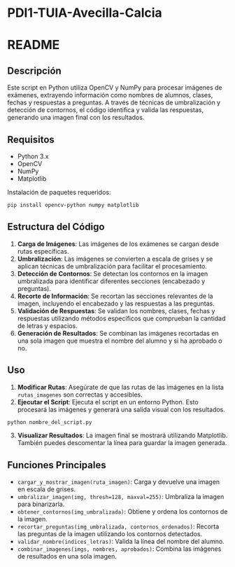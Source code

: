# PDI1-TUIA-Avecilla-Calcia
# README

## Descripción

Este script en Python utiliza OpenCV y NumPy para procesar imágenes de exámenes, extrayendo información como nombres de alumnos, clases, fechas y respuestas a preguntas. A través de técnicas de umbralización y detección de contornos, el código identifica y valida las respuestas, generando una imagen final con los resultados.

## Requisitos

- Python 3.x
- OpenCV
- NumPy
- Matplotlib

Instalación de paquetes requeridos:
```bash
pip install opencv-python numpy matplotlib
```

## Estructura del Código

1. **Carga de Imágenes**: Las imágenes de los exámenes se cargan desde rutas específicas.
2. **Umbralización**: Las imágenes se convierten a escala de grises y se aplican técnicas de umbralización para facilitar el procesamiento.
3. **Detección de Contornos**: Se detectan los contornos en la imagen umbralizada para identificar diferentes secciones (encabezado y preguntas).
4. **Recorte de Información**: Se recortan las secciones relevantes de la imagen, incluyendo el encabezado y las respuestas a las preguntas.
5. **Validación de Respuestas**: Se validan los nombres, clases, fechas y respuestas utilizando métodos específicos que comprueban la cantidad de letras y espacios.
6. **Generación de Resultados**: Se combinan las imágenes recortadas en una sola imagen que muestra el nombre del alumno y si ha aprobado o no.

## Uso

1. **Modificar Rutas**: Asegúrate de que las rutas de las imágenes en la lista `rutas_imagenes` son correctas y accesibles.
2. **Ejecutar el Script**: Ejecuta el script en un entorno Python. Esto procesará las imágenes y generará una salida visual con los resultados.

```bash
python nombre_del_script.py
```

3. **Visualizar Resultados**: La imagen final se mostrará utilizando Matplotlib. También puedes descomentar la línea para guardar la imagen generada.

## Funciones Principales

- `cargar_y_mostrar_imagen(ruta_imagen)`: Carga y devuelve una imagen en escala de grises.
- `umbralizar_imagen(img, thresh=128, maxval=255)`: Umbraliza la imagen para binarizarla.
- `obtener_contornos(img_umbralizada)`: Obtiene y ordena los contornos de la imagen.
- `recortar_preguntas(img_umbralizada, contornos_ordenados)`: Recorta las preguntas de la imagen utilizando los contornos detectados.
- `validar_nombre(indices_letras)`: Valida la línea del nombre del alumno.
- `combinar_imagenes(imgs, nombres, aprobados)`: Combina las imágenes de resultados en una sola imagen.

